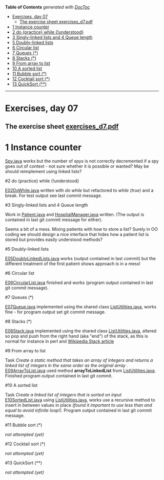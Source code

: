 **Table of Contents**  *generated with [DocToc](http://doctoc.herokuapp.com/)*

- [Exercises, day 07](#user-content-exercises-day-07)
	- [The exercise sheet exercises_d7.pdf](#user-content-the-exercise-sheet-exercises_d7pdf)
- [1 Instance counter](#user-content-1-instance-counter)
- [2 do {practice} while {!understood}](#user-content-2-do-practice-while-understood)
- [3 Singly-linked lists and 4 Queue length](#user-content-3-singly-linked-lists-and-4-queue-length)
- [5 Doubly-linked lists](#user-content-5-doubly-linked-lists)
- [6 Circular list](#user-content-6-circular-list)
- [7 Queues (*)](#user-content-7-queues-)
- [8 Stacks (*)](#user-content-8-stacks-)
- [9 From array to list](#user-content-9-from-array-to-list)
- [10 A sorted list](#user-content-10-a-sorted-list)
- [11 Bubble sort (*)](#user-content-11-bubble-sort-)
- [12 Cocktail sort (*)](#user-content-12-cocktail-sort-)
- [13 QuickSort (**)](#user-content-13-quicksort-)

---------------------

# Exercises, day 07

## The exercise sheet [exercises_d7.pdf](exercises_d7.pdf) 

# 1 Instance counter

[Spy.java](Spy.java) works but the number of spys is not correctly decremented if a spy goes out
of context - not sure whether it is possible or wanted? May be should reimplement using linked lists?


#2 do {practice} while {!understood}

[E02DoWhile.java](E02DoWhile.java) written with *do while* but refactored to *while (true)*
and a break. For test output see last commit message.

#3 Singly-linked lists and 4 Queue length

Work in [Patient.java](Patient.java) and  [HospitalManager.java](HospitalManager.java) written.
(The output is contained in last git commit message for either). 

Seems a bit of a mess. Mixing patients with how to store a list? Surely in OO coding we should
design a nice interface that hides how a patient list is stored but provides easily understood
methods? 

#5 Doubly-linked lists

[E05DoublyLinkedLists.java](E05DoublyLinkedLists.java) works (output contained in
last commit) but the different treatment of the first patient shows approach is in a mess!

#6 Circular list

[E06CircularList.java](E06CircularList.java) finished and works (program output contained
in last git commit message).

#7 Queues (*)

[E07Queue.java](E07Queue.java) implemented using the shared class [ListUtilities.java](ListUtilities.java),
works fine - for program output set git commit message.

#8 Stacks (*)

[E08Stack.java](E08Stack.java) implemented using the shared class [ListUtilities.java](ListUtilities.java),
altered so pop and push from the right hand (aka "end") of the stack, as this is normal for instance
in perl and [Wikipedia Stack article](http://en.wikipedia.org/wiki/Stack_%28abstract_data_type%29)

#9 From array to list

Task *Create a static method that takes an array of integers and returns a linked list of integers in the same order as
the original array* . [E09ArrayToList.java](E09ArrayToList.java) used method **arrayToLinkedList** from
[ListUtilities.java](ListUtilities.java). Finished program output contained in last git commit.

#10 A sorted list

Task *Create a linked list of integers that is sorted on input* [E10SortedList.java](E10SortList.java) 
using [ListUtilities.java](ListUtilities.java), works use a recursive method to insert in between
values in place *(found it important to use less than and equal to avoid infinite loop!).* 
Program output contained in last git commit message.

#11 Bubble sort (*)

*not attempted (yet)*

#12 Cocktail sort (*)

*not attempted (yet)*

#13 QuickSort (**)

*not attempted (yet)*

